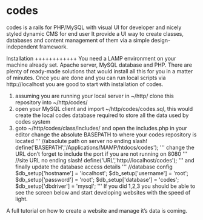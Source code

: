 codes
=====

codes is a rails for PHP/MySQL with visual UI for developer and nicely styled dynamic CMS for end user
It provide a UI way to create classes, databases and content management of them via a simple design-independent framework.

Installation
++++++++++++
You need a LAMP environment on your machine already set. Apache server, MySQL database and PHP. There are plenty of ready-made solutions that would install all this for you in a matter of minutes.
Once you are done and you can run local scripts via http://localhost you are good to start with installation of codes.

1. assuming you are running your local server in ~/http/ clone this repository into ~/http/codes/
2. open your MySQL client and import ~/http/codes/codes.sql, this would create the local codes database required to store all the data used by codes system
3. goto ~/http/codes/class/includes/ and open the includes.php in your editor
change the absolute BASEPATH to where your codes repository is located
'''
//absolute path on server no ending slash!
define('BASEPATH','/Applications/MAMP/htdocs/codes');
'''
change the URL don’t forget to include the port if you are not running on 8080
'''
//site URL no ending slash!
define('URL','http://localhost/codes');
'''
and finally update the database access details
'''
//database config
$db_setup['hostname'] = 'localhost';
$db_setup['username'] = 'root';
$db_setup['password'] = 'root';
$db_setup['database'] = 'codes';
$db_setup['dbdriver'] = 'mysql';
'''
If you did 1,2,3 you should be able to see the screen below and start developing websites with the speed of light.

A full tutorial on how to create a website and manage it’s data is coming.
